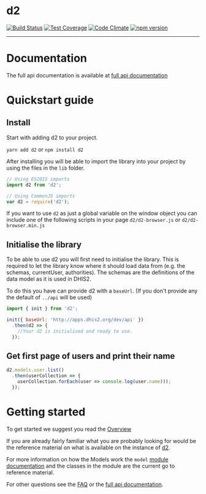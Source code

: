 # d2

[![Build Status](https://travis-ci.org/dhis2/d2.svg?branch=v25)](https://travis-ci.org/dhis2/d2)
[![Test Coverage](https://codeclimate.com/github/dhis2/d2/badges/coverage.svg)](https://codeclimate.com/github/dhis2/d2/coverage)
[![Code Climate](https://codeclimate.com/github/dhis2/d2/badges/gpa.svg)](https://codeclimate.com/github/dhis2/d2)
[![npm version](https://badge.fury.io/js/d2.svg)](https://badge.fury.io/js/d2)

----

# Documentation
The full api documentation is available at [full api documentation](https://d2-ci.github.io/d2/)

# Quickstart  guide

## Install

Start with adding d2 to your project.

`yarn add d2` or `npm install d2`

After installing you will be able to import the library into your project by using the files in the `lib` folder.

```js
// Using ES2015 imports
import d2 from 'd2';

// Using CommonJS imports
var d2 = require('d2');
```

If you want to use `d2` as just a global variable on the window object you can include one of the following scripts in
your page `d2/d2-browser.js` or `d2/d2-browser.min.js`


## Initialise the library
To be able to use d2 you will first need to initialise the library. This is required to let the library know
where it should load data from (e.g. the schemas, currentUser, authorities). The schemas are the definitions of the data model as it is used in DHIS2.

To do this you have can provide d2 with a `baseUrl`. (If you don't provide any the default of `../api` will be used)

```js
import { init } from 'd2';

init({ baseUrl: 'http://apps.dhis2.org/dev/api' })
  .then(d2 => {
    //Your d2 is initialised and ready to use.
  });
```

## Get first page of users and print their name
```js
d2.models.user.list()
  .then(userCollection => {
    userCollection.forEach(user => console.log(user.name)));
  });
```

# Getting started

To get started we suggest you read the [Overview](https://d2-ci.github.io/d2/tutorial-overview.html)

If you are already fairly familiar what you are probably looking for would be the reference material on what is available
on the instance of [d2](https://d2-ci.github.io/d2/module-d2.init-d2.html).

For more information on how the Models work the `model` [module documentation](https://d2-ci.github.io/d2/module-model.html) and
the classes in the module are the current go to reference material.

For other questions see the [FAQ](https://d2-ci.github.io/d2/tutorial-FAQ.html) or the [full api documentation](https://d2-ci.github.io/d2).
